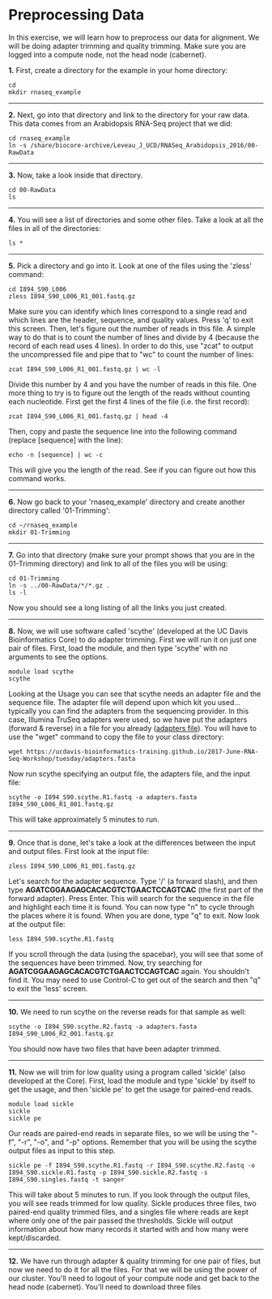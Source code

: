 Preprocessing Data
===================

In this exercise, we will learn how to preprocess our data for alignment. We will be doing adapter trimming and quality trimming. Make sure you are logged into a compute node, not the head node (cabernet).

**1\.** First, create a directory for the example in your home directory:

    cd
    mkdir rnaseq_example

---

**2\.** Next, go into that directory and link to the directory for your raw data. This data comes from an Arabidopsis RNA-Seq project that we did:

    cd rnaseq_example
    ln -s /share/biocore-archive/Leveau_J_UCD/RNASeq_Arabidopsis_2016/00-RawData

---

**3\.** Now, take a look inside that directory.

    cd 00-RawData
    ls

--- 

**4\.** You will see a list of directories and some other files. Take a look at all the files in all of the directories:

    ls *

---

**5\.** Pick a directory and go into it. Look at one of the files using the 'zless' command:

    cd I894_S90_L006
    zless I894_S90_L006_R1_001.fastq.gz

Make sure you can identify which lines correspond to a single read and which lines are the header, sequence, and quality values. Press 'q' to exit this screen. Then, let's figure out the number of reads in this file. A simple way to do that is to count the number of lines and divide by 4 (because the record of each read uses 4 lines). In order to do this, use "zcat" to output the uncompressed file and pipe that to "wc" to count the number of lines:

    zcat I894_S90_L006_R1_001.fastq.gz | wc -l

Divide this number by 4 and you have the number of reads in this file. One more thing to try is to figure out the length of the reads without counting each nucleotide. First get the first 4 lines of the file (i.e. the first record):

    zcat I894_S90_L006_R1_001.fastq.gz | head -4

Then, copy and paste the sequence line into the following command (replace [sequence] with the line):

    echo -n [sequence] | wc -c

This will give you the length of the read. See if you can figure out how this command works.

---

**6\.** Now go back to your 'rnaseq_example' directory and create another directory called '01-Trimming':

    cd ~/rnaseq_example
    mkdir 01-Trimming

---

**7\.** Go into that directory (make sure your prompt shows that you are in the 01-Trimming directory) and link to all of the files you will be using:

    cd 01-Trimming
    ln -s ../00-RawData/*/*.gz .
    ls -l

Now you should see a long listing of all the links you just created.

---

**8\.** Now, we will use software called 'scythe' (developed at the UC Davis Bioinformatics Core) to do adapter trimming. First we will run it on just one pair of files. First, load the module, and then type 'scythe' with no arguments to see the options.

    module load scythe
    scythe

Looking at the Usage you can see that scythe needs an adapter file and the sequence file. The adapter file will depend upon which kit you used... typically you can find the adapters from the sequencing provider. In this case, Illumina TruSeq adapters were used, so we have put the adapters (forward & reverse) in a file for you already ([adapters file](tuesday/adapters.fasta)). You will have to use the "wget" command to copy the file to your class directory:

    wget https://ucdavis-bioinformatics-training.github.io/2017-June-RNA-Seq-Workshop/tuesday/adapters.fasta

Now run scythe specifying an output file, the adapters file, and the input file:

    scythe -o I894_S90.scythe.R1.fastq -a adapters.fasta I894_S90_L006_R1_001.fastq.gz

This will take approximately 5 minutes to run.

---

**9\.** Once that is done, let's take a look at the differences between the input and output files. First look at the input file:

    zless I894_S90_L006_R1_001.fastq.gz

Let's search for the adapter sequence. Type '/' (a forward slash), and then type **AGATCGGAAGAGCACACGTCTGAACTCCAGTCAC** (the first part of the forward adapter). Press Enter. This will search for the sequence in the file and highlight each time it is found. You can now type "n" to cycle through the places where it is found. When you are done, type "q" to exit. Now look at the output file:

    less I894_S90.scythe.R1.fastq

If you scroll through the data (using the spacebar), you will see that some of the sequences have been trimmed. Now, try searching for **AGATCGGAAGAGCACACGTCTGAACTCCAGTCAC** again. You shouldn't find it. You may need to use Control-C to get out of the search and then "q" to exit the 'less' screen.

---

**10\.** We need to run scythe on the reverse reads for that sample as well:

    scythe -o I894_S90.scythe.R2.fastq -a adapters.fasta I894_S90_L006_R2_001.fastq.gz

You should now have two files that have been adapter trimmed.

---

**11\.** Now we will trim for low quality using a program called 'sickle' (also developed at the Core). First, load the module and type 'sickle' by itself to get the usage, and then 'sickle pe' to get the usage for paired-end reads.

    module load sickle
    sickle
    sickle pe

Our reads are paired-end reads in separate files, so we will be using the "-f", "-r", "-o", and "-p" options. Remember that you will be using the scythe output files as input to this step.

    sickle pe -f I894_S90.scythe.R1.fastq -r I894_S90.scythe.R2.fastq -o I894_S90.sickle.R1.fastq -p I894_S90.sickle.R2.fastq -s I894_S90.singles.fastq -t sanger

This will take about 5 minutes to run. If you look through the output files, you will see reads trimmed for low quality. Sickle produces three files, two paired-end quality trimmed files, and a singles file where reads are kept where only one of the pair passed the thresholds. Sickle will output information about how many records it started with and how many were kept/discarded.

---

**12\.** We have run through adapter & quality trimming for one pair of files, but now we need to do it for all the files. For that we will be using the power of our cluster. You'll need to logout of your compute node and get back to the head node (cabernet). You'll need to download three files
